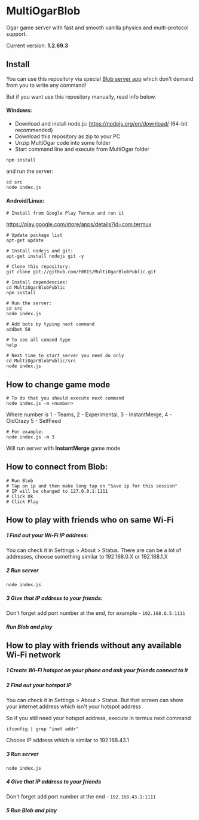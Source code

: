 ﻿# MultiOgarBlob
Ogar game server with fast and smooth vanilla physics and multi-protocol support.

Current version: **1.2.69.3**

## Install

You can use this repository via special [Blob server app](https://blobgame.github.io) which don't demand from you to write any command!

But if you want use this repository manually, read info below.

#### Windows:
* Download and install node.js: https://nodejs.org/en/download/ (64-bit recommended)
* Download this repository as zip to your PC
* Unzip MultiOgar code into some folder
* Start command line and execute from MultiOgar folder
```
npm install
```
and run the server:
```
cd src
node index.js
```

#### Android/Linux:
```
# Install from Google Play Termux and run it
```

https://play.google.com/store/apps/details?id=com.termux
```
# Update package list
apt-get update

# Install nodejs and git:
apt-get install nodejs git -y

# Clone this repository:
git clone git://github.com/F0RIS/MultiOgarBlobPublic.git

# Install dependencies:
cd MultiOgarBlobPublic
npm install

# Run the server:
cd src
node index.js

# Add bots by typing next command
addbot 50

# To see all comand type
help

# Next time to start server you need do only 
cd MultiOgarBlobPublic/src
node index.js
```


## How to change game mode
```
# To do that you should execute next command
node index.js -m <number>
```
Where number is 
1 - Teams,
2 - Experimental,
3 - InstantMerge,
4 - OldCrazy
5 - SelfFeed
```
# For example:
node index.js -m 3
```
Will run server with <b>InstantMerge</b> game mode



## How to connect from Blob:
```
# Run Blob
# Tap on ip and then make long tap on "Save ip for this session"
# IP will be changed to 127.0.0.1:1111
# Click Ok
# Click Play
```


## How to play with friends who on same Wi-Fi 

##### 1 Find out your Wi-Fi IP address:
  You can check it in Settings > About > Status. 
  There are can be a lot of addresses, 
  choose something similar to 192.168.0.X or 192.168.1.X

##### 2 Run server
```
node index.js
```
##### 3 Give that IP address to your friends:
Don't forget add port number at the end, for example - `192.168.0.5:1111`

##### Run Blob and play


## How to play with friends without any available Wi-Fi network

##### 1 Create Wi-Fi hotspot on your phone and ask your friends connect to it

##### 2 Find out your hotspot IP
You can check it in Settings > About > Status. 
But that screen can show your internet address which isn't your hotspot address

So if you still need your hotspot address, execute in termux next command
```
ifconfig | grep "inet addr"
```
Choose IP address which is similar to 192.168.43.1

##### 3 Run server
```
node index.js
```

##### 4 Give that IP address to your friends
Don't forget add port number at the end - `192.168.43.1:1111`

##### 5 Run Blob and play

